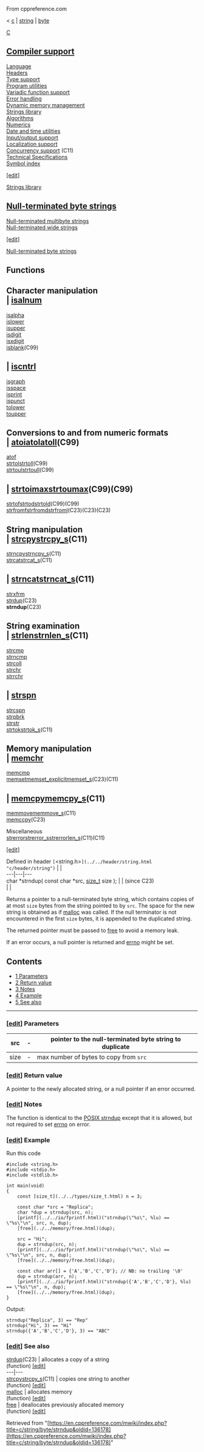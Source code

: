 From cppreference.com

< [c](../../../c.html "c")‎ | [string](../../string.html "c/string")‎ | [byte](../byte.html "c/string/byte")

[ C](../../../c.html "c")

[Compiler support](../../compiler_support.html "c/compiler support")  
---  
[Language](../../language.html "c/language")  
[Headers](../../header.html "c/header")  
[Type support](../../types.html "c/types")  
[Program utilities](../../program.html "c/program")  
[Variadic function support](../../variadic.html "c/variadic")  
[Error handling](../../error.html "c/error")  
[Dynamic memory management](../../memory.html "c/memory")  
[Strings library](../../string.html "c/string")  
[Algorithms](../../algorithm.html "c/algorithm")  
[Numerics](../../numeric.html "c/numeric")  
[Date and time utilities](../../chrono.html "c/chrono")  
[Input/output support](../../io.html "c/io")  
[Localization support](../../locale.html "c/locale")  
[Concurrency support](../../thread.html "c/thread") (C11)  
[Technical Specifications](../../experimental.html "c/experimental")  
[Symbol index](../../index.html "c/symbol index")  
  
[[edit]](https://en.cppreference.com/mwiki/index.php?title=Template:c/navbar_content&action=edit)

[ Strings library](../../string.html "c/string")

[Null-terminated byte strings](../byte.html "c/string/byte")  
---  
[Null-terminated multibyte strings](../multibyte.html "c/string/multibyte")  
[Null-terminated wide strings](../wide.html "c/string/wide")  
  
[[edit]](https://en.cppreference.com/mwiki/index.php?title=Template:c/string/navbar_content&action=edit)

[ Null-terminated byte strings](../byte.html "c/string/byte")

Functions  
---  
Character manipulation  
| [isalnum](isalnum.html "c/string/byte/isalnum")  
---  
[isalpha](isalpha.html "c/string/byte/isalpha")  
[islower](islower.html "c/string/byte/islower")  
[isupper](isupper.html "c/string/byte/isupper")  
[isdigit](isdigit.html "c/string/byte/isdigit")  
[isxdigit](isxdigit.html "c/string/byte/isxdigit")  
[isblank](isblank.html "c/string/byte/isblank")(C99)  
  
| [iscntrl](iscntrl.html "c/string/byte/iscntrl")  
---  
[isgraph](isgraph.html "c/string/byte/isgraph")  
[isspace](isspace.html "c/string/byte/isspace")  
[isprint](isprint.html "c/string/byte/isprint")  
[ispunct](ispunct.html "c/string/byte/ispunct")  
[tolower](tolower.html "c/string/byte/tolower")  
[toupper](toupper.html "c/string/byte/toupper")  
  
Conversions to and from numeric formats  
| [atoiatolatoll](atoi.html "c/string/byte/atoi")(C99)  
---  
[atof](atof.html "c/string/byte/atof")  
[strtolstrtoll](strtol.html "c/string/byte/strtol")(C99)  
[strtoulstrtoull](strtoul.html "c/string/byte/strtoul")(C99)  
  
| [strtoimaxstrtoumax](strtoimax.html "c/string/byte/strtoimax")(C99)(C99)  
---  
[strtofstrtodstrtold](strtof.html "c/string/byte/strtof")(C99)(C99)  
[strfromfstrfromdstrfroml](strfromf.html "c/string/byte/strfromf")(C23)(C23)(C23)  
  
String manipulation  
| [strcpystrcpy_s](strcpy.html "c/string/byte/strcpy")(C11)  
---  
[strncpystrncpy_s](strncpy.html "c/string/byte/strncpy")(C11)  
[strcatstrcat_s](strcat.html "c/string/byte/strcat")(C11)  
  
| [strncatstrncat_s](strncat.html "c/string/byte/strncat")(C11)  
---  
[strxfrm](strxfrm.html "c/string/byte/strxfrm")  
[strdup](strdup.html "c/string/byte/strdup")(C23)  
**strndup**(C23)  
  
  
  
String examination  
| [strlenstrnlen_s](strlen.html "c/string/byte/strlen")(C11)  
---  
[strcmp](strcmp.html "c/string/byte/strcmp")  
[strncmp](strncmp.html "c/string/byte/strncmp")  
[strcoll](strcoll.html "c/string/byte/strcoll")  
[strchr](strchr.html "c/string/byte/strchr")  
[strrchr](strrchr.html "c/string/byte/strrchr")  
  
| [strspn](strspn.html "c/string/byte/strspn")  
---  
[strcspn](strcspn.html "c/string/byte/strcspn")  
[strpbrk](strpbrk.html "c/string/byte/strpbrk")  
[strstr](strstr.html "c/string/byte/strstr")  
[strtokstrtok_s](strtok.html "c/string/byte/strtok")(C11)  
  
  
  
Memory manipulation  
| [memchr](memchr.html "c/string/byte/memchr")  
---  
[memcmp](memcmp.html "c/string/byte/memcmp")  
[memsetmemset_explicitmemset_s](memset.html "c/string/byte/memset")(C23)(C11)  
  
| [memcpymemcpy_s](memcpy.html "c/string/byte/memcpy")(C11)  
---  
[memmovememmove_s](memmove.html "c/string/byte/memmove")(C11)  
[memccpy](memccpy.html "c/string/byte/memccpy")(C23)  
  
Miscellaneous  
[strerrorstrerror_sstrerrorlen_s](strerror.html "c/string/byte/strerror")(C11)(C11)  
  
[[edit]](https://en.cppreference.com/mwiki/index.php?title=Template:c/string/byte/navbar_content&action=edit)

Defined in header `[`<string.h>`](../../header/string.html "c/header/string")` |  |   
---|---|---  
char *strndup( const char *src, [size_t](../../types/size_t.html) size ); |  |  (since C23)  
| |   
  
Returns a pointer to a null-terminated byte string, which contains copies of at most `size` bytes from the string pointed to by `src`. The space for the new string is obtained as if [malloc](../../memory/malloc.html "c/memory/malloc") was called. If the null terminator is not encountered in the first `size` bytes, it is appended to the duplicated string. 

The returned pointer must be passed to [free](../../memory/free.html "c/memory/free") to avoid a memory leak. 

If an error occurs, a null pointer is returned and [errno](../../error/errno.html "c/error/errno") might be set. 

## Contents

  * [1 Parameters](strndup.html#Parameters)
  * [2 Return value](strndup.html#Return_value)
  * [3 Notes](strndup.html#Notes)
  * [4 Example](strndup.html#Example)
  * [5 See also](strndup.html#See_also)

  
---  
  
### [[edit](https://en.cppreference.com/mwiki/index.php?title=c/string/byte/strndup&action=edit&section=1 "Edit section: Parameters")] Parameters

src  |  \-  |  pointer to the null-terminated byte string to duplicate   
---|---|---  
size  |  \-  |  max number of bytes to copy from `src`  
  
### [[edit](https://en.cppreference.com/mwiki/index.php?title=c/string/byte/strndup&action=edit&section=2 "Edit section: Return value")] Return value

A pointer to the newly allocated string, or a null pointer if an error occurred. 

### [[edit](https://en.cppreference.com/mwiki/index.php?title=c/string/byte/strndup&action=edit&section=3 "Edit section: Notes")] Notes

The function is identical to the [POSIX strndup](http://pubs.opengroup.org/onlinepubs/9699919799/functions/strdup.html) except that it is allowed, but not required to set [errno](../../error/errno.html "c/error/errno") on error. 

### [[edit](https://en.cppreference.com/mwiki/index.php?title=c/string/byte/strndup&action=edit&section=4 "Edit section: Example")] Example

Run this code
    
    
    #include <string.h>
    #include <stdio.h>
    #include <stdlib.h>
     
    int main(void)
    {
        const [size_t](../../types/size_t.html) n = 3;
     
        const char *src = "Replica";
        char *dup = strndup(src, n);
        [printf](../../io/fprintf.html)("strndup(\"%s\", %lu) == \"%s\"\n", src, n, dup);
        [free](../../memory/free.html)(dup);
     
        src = "Hi";
        dup = strndup(src, n);
        [printf](../../io/fprintf.html)("strndup(\"%s\", %lu) == \"%s\"\n", src, n, dup);
        [free](../../memory/free.html)(dup);
     
        const char arr[] = {'A','B','C','D'}; // NB: no trailing '\0'
        dup = strndup(arr, n);
        [printf](../../io/fprintf.html)("strndup({'A','B','C','D'}, %lu) == \"%s\"\n", n, dup);
        [free](../../memory/free.html)(dup);
    }

Output: 
    
    
    strndup("Replica", 3) == "Rep"
    strndup("Hi", 3) == "Hi"
    strndup({'A','B','C','D'}, 3) == "ABC"

### [[edit](https://en.cppreference.com/mwiki/index.php?title=c/string/byte/strndup&action=edit&section=5 "Edit section: See also")] See also

[ strdup](strdup.html "c/string/byte/strdup")(C23) |  allocates a copy of a string   
(function) [[edit]](https://en.cppreference.com/mwiki/index.php?title=Template:c/string/byte/dsc_strdup&action=edit)  
---|---  
[ strcpystrcpy_s](strcpy.html "c/string/byte/strcpy")(C11) |  copies one string to another   
(function) [[edit]](https://en.cppreference.com/mwiki/index.php?title=Template:c/string/byte/dsc_strcpy&action=edit)  
[ malloc](../../memory/malloc.html "c/memory/malloc") |  allocates memory   
(function) [[edit]](https://en.cppreference.com/mwiki/index.php?title=Template:c/memory/dsc_malloc&action=edit)  
[ free](../../memory/free.html "c/memory/free") |  deallocates previously allocated memory   
(function) [[edit]](https://en.cppreference.com/mwiki/index.php?title=Template:c/memory/dsc_free&action=edit)  
  
Retrieved from "[https://en.cppreference.com/mwiki/index.php?title=c/string/byte/strndup&oldid=136178](https://en.cppreference.com/mwiki/index.php?title=c/string/byte/strndup&oldid=136178)" 
